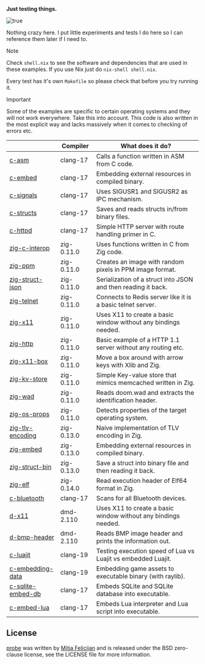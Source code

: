 **Just testing things.**

![true](https://github.com/user-attachments/assets/cbac220e-57a6-4299-8a1d-f5faf8994ce3)

Nothing crazy here. I put little experiments and tests I do here so I can
reference them later if I need to.

> [!NOTE]  
> Check `shell.nix` to see the software and dependencies that are used
> in these examples. If you use Nix just do `nix-shell shell.nix`.

Every test has it's own `Makefile` so please check that before you try
running it.

> [!IMPORTANT]  
> Some of the examples are specific to certain operating systems and
> they will not work everywhere. Take this into account. This code is
> also written in the most explicit way and lacks massively when it
> comes to checking of errors etc.

|                                          | Compiler   | What does it do?                                               |
|------------------------------------------|------------|----------------------------------------------------------------|
| [c-asm](./c-asm)                         | clang-17   | Calls a function written in ASM from C code.                   |
| [c-embed](./c-embed)                     | clang-17   | Embedding external resources in compiled binary.               |
| [c-signals](./c-signals)                 | clang-17   | Uses SIGUSR1 and SIGUSR2 as IPC mechanism.                     |
| [c-structs](./c-structs)                 | clang-17   | Saves and reads structs in/from binary files.                  |
| [c-httpd](./c-httpd)                     | clang-17   | Simple HTTP server with route handling primer in C.            |
| [zig-c-interop](./zig-c-interop)         | zig-0.11.0 | Uses functions written in C from Zig code.                     |
| [zig-ppm](./zig-ppm)                     | zig-0.11.0 | Creates an image with random pixels in PPM image format.       |
| [zig-struct-json](./zig-struct-json)     | zig-0.11.0 | Serialization of a struct into JSON and then reading it back.  |
| [zig-telnet](./zig-telnet)               | zig-0.11.0 | Connects to Redis server like it is a basic telnet server.     |
| [zig-x11](./zig-x11)                     | zig-0.11.0 | Uses X11 to create a basic window without any bindings needed. |
| [zig-http](./zig-http)                   | zig-0.11.0 | Basic example of a HTTP 1.1 server without any routing etc.    |
| [zig-x11-box](./zig-x11-box)             | zig-0.11.0 | Move a box around with arrow keys with Xlib and Zig.           |
| [zig-kv-store](./zig-kv-store)           | zig-0.11.0 | Simple Key-value store that mimics memcached written in Zig.   |
| [zig-wad](./zig-wad)                     | zig-0.11.0 | Reads doom.wad and extracts the identification header.         |
| [zig-os-props](./zig-os-props)           | zig-0.11.0 | Detects properties of the target operating system.             |
| [zig-tlv-encoding](./zig-tlv-encoding)   | zig-0.13.0 | Naive implementation of TLV encoding in Zig.                   |
| [zig-embed](./zig-embed)                 | zig-0.13.0 | Embedding external resources in compiled binary.               |
| [zig-struct-bin](./zig-struct-bin)       | zig-0.13.0 | Save a struct into binary file and then reading it back.       |
| [zig-elf](./zig-elf)                     | zig-0.14.0 | Read execution header of Elf64 format in Zig.                  |
| [c-bluetooth](./c-bluetooth)             | clang-17   | Scans for all Bluetooth devices.                               |
| [d-x11](./d-x11)                         | dmd-2.110  | Uses X11 to create a basic window without any bindings needed. |
| [d-bmp-header](./d-bmp-header)           | dmd-2.110  | Reads BMP image header and prints the information out.         |
| [c-luajit](./c-luajit)                   | clang-19   | Testing execution speed of Lua vs Luajit vs embedded Luajit.   |
| [c-embedding-data](./c-embedding-data)   | clang-19   | Embedding game assets to executable binary (with raylib).      |
| [c-sqlite-embed-db](./c-sqlite-embed-db) | clang-17   | Embeds SQLite and SQLite database into executable.             |
| [c-embed-lua](./c-embed-lua)             | clang-17   | Embeds Lua interpreter and Lua script into executable.         |

## License

[probe](https://github.com/mitjafelicijan/probe) was written by [Mitja
Felicijan](https://mitjafelicijan.com) and is released under the BSD
zero-clause license, see the LICENSE file for more information.
